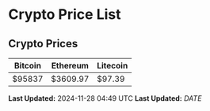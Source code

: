 # Crypto Price List

## Crypto Prices
| Bitcoin | Ethereum | Litecoin |
| ------- | -------- | -------- |
| $95837 | $3609.97 | $97.39 |
**Last Updated:** 2024-11-28 04:49 UTC
**Last Updated:** $DATE$
